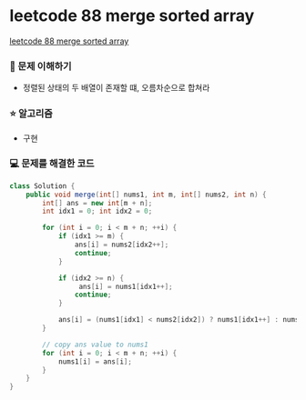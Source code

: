 # leetcode 88 merge sorted array

[leetcode 88 merge sorted array](https://leetcode.com/problems/merge-sorted-array/?envType=study-plan-v2&envId=top-interview-150)

### 🤔 문제 이해하기

- 정렬된 상태의 두 배열이 존재할 떄, 오름차순으로 합쳐라

### ⭐ 알고리즘

- 구현

### 💻 문제를 해결한 코드

```java
class Solution {
    public void merge(int[] nums1, int m, int[] nums2, int n) {
        int[] ans = new int[m + n];
        int idx1 = 0; int idx2 = 0;

        for (int i = 0; i < m + n; ++i) {
            if (idx1 >= m) {
                ans[i] = nums2[idx2++];
                continue;
            }

            if (idx2 >= n) {
                 ans[i] = nums1[idx1++];
                continue;
            }

            ans[i] = (nums1[idx1] < nums2[idx2]) ? nums1[idx1++] : nums2[idx2++];
        }

        // copy ans value to nums1
        for (int i = 0; i < m + n; ++i) {
            nums1[i] = ans[i];
        }
    }
}
```
